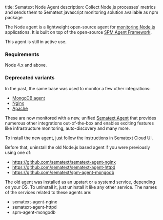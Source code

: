 title: Sematext Node Agent
description: Collect Node.js processes' metrics and sends them to Sematext javascript monitoring solution available as npm package

The Node agent is a lightweight open-source agent for [monitoring
Node.js](../integration/node.js) applications.  It is built on top of
the open-source [SPM Agent Framework](https://github.com/sematext/spm-agent).

This agent is still in active use.

### Requirements

Node 4.x and above.

### Deprecated variants

In the past, the same base was used to monitor a few other integrations:

- [MongoDB agent](../integration/mongodb)
- [Nginx](../integration/nginx)
- [Apache](../integration/apache)

These are now monitored with a new, unified [Sematext Agent](./sematext-agent) that provides numerous
other integrations out-of-the-box and enables exciting features like infrastructure monitoring,
auto-discovery and many more.

To install the new agent, just follow the instructions in Sematext Cloud UI.

Before that, uninstall the old Node.js based agent if you were previously using one of:
- https://github.com/sematext/sematext-agent-nginx
- https://github.com/sematext/sematext-agent-httpd
- https://github.com/sematext/spm-agent-mongodb

The old agent was installed as an upstart or a systemd service, depending on your OS. To uninstall it,
just uninstall it like any other service. The names of the services related to these agents are:
- sematext-agent-nginx
- sematext-agent-httpd
- spm-agent-mongodb

